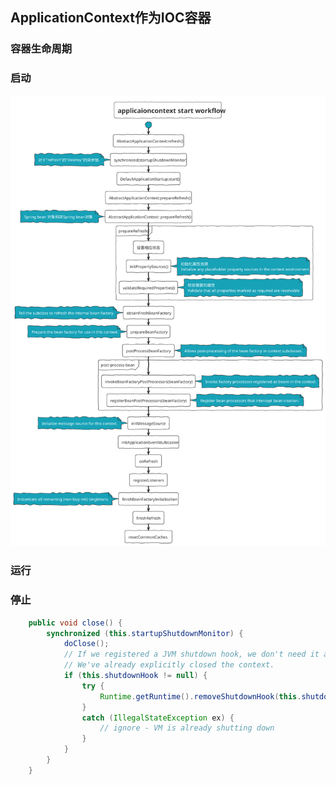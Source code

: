 ## **ApplicationContext作为IOC容器**
### 容器生命周期
### **启动**  
![流程图](../pics/svg/../../../pics/svg/APPLICAIONCONTEXT-START-WORKFLOW.svg)

### **运行**
### **停止**
```java
	public void close() {
		synchronized (this.startupShutdownMonitor) {
			doClose();
			// If we registered a JVM shutdown hook, we don't need it anymore now:
			// We've already explicitly closed the context.
			if (this.shutdownHook != null) {
				try {
					Runtime.getRuntime().removeShutdownHook(this.shutdownHook);
				}
				catch (IllegalStateException ex) {
					// ignore - VM is already shutting down
				}
			}
		}
	}
```